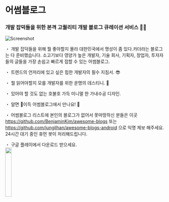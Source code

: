 # 어썸블로그 
### 개발 잡덕들을 위한 본격 고퀄리티 개발 블로그 큐레이션 서비스 🕵️‍♀️

![Screenshot](https://github.com/jungilhan/awesome-blogs-android/raw/develop/screenshot.png)

・ 개발 잡덕들을 위해 뭘 좋아할지 몰라 대한민국에서 명성이 좀 있다.카더라는 블로그는 다 준비했습니다. 소고기보다 영양가 높은 개발자, 기술 회사, 기획자, 창업자, 투자자들의 글들을 가장 손쉽고 빠르게 접할 수 있는 어썸블로그.

・ 트렌드의 언저리에 있고 싶은 힙한 개발자의 필수 지침서. 😎

・ 뭘 읽어야할지 모를 개발자를 위한 운명의 데스티니. 🙊

・ 있어야 할 것도 없는 호불호 가득 미니멀 한 가내수공 디자인.

・ 알면 🐶이득 어썸블로그에서 만나요!  🙌

・ 어썸블로그 리스트에 본인의 블로그가 없어서 못마땅하신 분들은 이곳 https://github.com/BenjaminKim/awesome-blogs 또는 https://github.com/jungilhan/awesome-blogs-android 으로 익명 제보 해주세요. 24시간 대기 중인 휴먼 봇이 처리해드립니다.

・ 구글 플레이에서 다운로드 받으세요. <br/>
<a href="https://play.google.com/store/apps/details?id=org.petabytes.awesomeblogs"><img src="https://play.google.com/intl/en_us/badges/images/generic/en_badge_web_generic.png" width="20%"></a>
